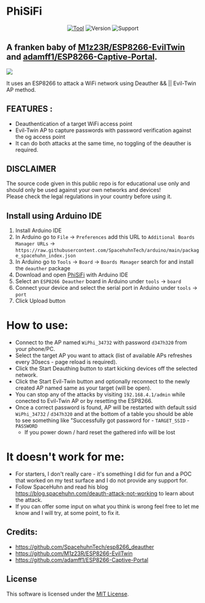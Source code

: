 # PhiSiFi

<p align="center">
<a href="https://github.com/p3tr0s/PhiSiFi/"><img title="Tool" src="https://img.shields.io/badge/Tool-PhiSiFi-green"></a>
<img title="Version" src="https://img.shields.io/badge/Version-1.0-green">
<img title="Support" src="https://img.shields.io/badge/Support-No-red">
</p>

## A franken baby of [M1z23R/ESP8266-EvilTwin](https://github.com/M1z23R/ESP8266-EvilTwin) and [adamff1/ESP8266-Captive-Portal](https://github.com/adamff1/ESP8266-Captive-Portal).

<img src="https://user-images.githubusercontent.com/32341044/202444452-3e7c9ab0-1643-4996-8319-18b8c25544fa.jpg"></img><br>

It uses an ESP8266 to attack a WiFi network using Deauther && || Evil-Twin AP method.

## FEATURES :

- Deauthentication of a target WiFi access point
- Evil-Twin AP to capture passwords with password verification against the og access point
- It can do both attacks at the same time, no toggling of the deauther is required.

## DISCLAIMER

The source code given in this public repo is for educational use only and should only be used against your own networks and devices!<br>
Please check the legal regulations in your country before using it.

## Install using Arduino IDE

1. Install Arduino IDE
2. In Arduino go to `File` -> `Preferences` add this URL to `Additional Boards Manager URLs` ->
   `https://raw.githubusercontent.com/SpacehuhnTech/arduino/main/package_spacehuhn_index.json`
3. In Arduino go to `Tools` -> `Board` -> `Boards Manager` search for and install the `deauther` package
4. Download and open [PhiSiFi](https://github.com/p3tr0s/PhiSiFi/blob/main/ESP8266_PhiSiFi.ino) with Arduino IDE
5. Select an `ESP8266 Deauther` board in Arduino under `tools` -> `board`
6. Connect your device and select the serial port in Arduino under `tools` -> `port`
7. Click Upload button

# How to use:

- Connect to the AP named `WiPhi_34732` with password `d347h320` from your phone/PC.
- Select the target AP you want to attack (list of available APs refreshes every 30secs - page reload is required).
- Click the Start Deauthing button to start kicking devices off the selected network.
- Click the Start Evil-Twin button and optionally reconnect to the newly created AP named same as your target (will be open).
- You can stop any of the attacks by visiting `192.168.4.1/admin` while conected to Evil-Twin AP or by resetting the ESP8266.
- Once a correct password is found, AP will be restarted with default ssid `WiPhi_34732` / `d347h320` and at the bottom of a table you should be able to see something like "Successfully got password for - `TARGET_SSID` - `PASSWORD`
  - If you power down / hard reset the gathered info will be lost

# It doesn't work for me:

- For starters, I don't really care - it's something I did for fun and a POC that worked on my test surface and I do not provide any support for.
- Follow SpaceHuhn and read his blog https://blog.spacehuhn.com/deauth-attack-not-working to learn about the attack.
- If you can offer some input on what you think is wrong feel free to let me know and I will try, at some point, to fix it.

## Credits:

- https://github.com/SpacehuhnTech/esp8266_deauther
- https://github.com/M1z23R/ESP8266-EvilTwin
- https://github.com/adamff1/ESP8266-Captive-Portal

## License

This software is licensed under the [MIT License](https://opensource.org/licenses/MIT).
